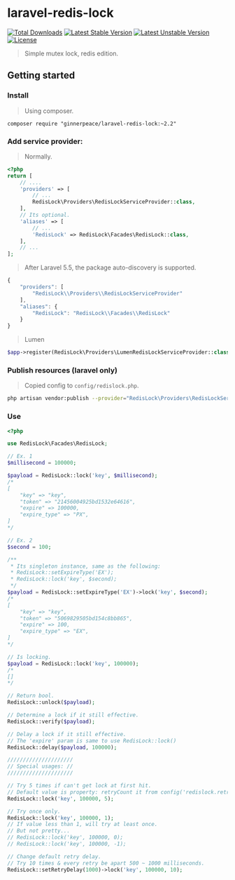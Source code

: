 # laravel-redis-lock

[![Total Downloads](https://poser.pugx.org/ginnerpeace/laravel-redis-lock/downloads.svg)](https://packagist.org/packages/ginnerpeace/laravel-redis-lock)
[![Latest Stable Version](https://poser.pugx.org/ginnerpeace/laravel-redis-lock/v/stable.svg)](https://packagist.org/packages/ginnerpeace/laravel-redis-lock)
[![Latest Unstable Version](https://poser.pugx.org/ginnerpeace/laravel-redis-lock/v/unstable.svg)](https://packagist.org/packages/ginnerpeace/laravel-redis-lock)
[![License](https://poser.pugx.org/ginnerpeace/laravel-redis-lock/license.svg)](https://packagist.org/packages/ginnerpeace/laravel-redis-lock)

> Simple mutex lock, redis edition.

## Getting started

### Install
> Using composer.

```bash"
composer require "ginnerpeace/laravel-redis-lock:~2.2"
```

### Add service provider:
> Normally.

```php
<?php
return [
    // ....
    'providers' => [
        // ...
        RedisLock\Providers\RedisLockServiceProvider::class,
    ],
    // Its optional.
    'aliases' => [
        // ...
        'RedisLock' => RedisLock\Facades\RedisLock::class,
    ],
    // ...
];
```

> After Laravel 5.5, the package auto-discovery is supported.

```javascript
{
    "providers": [
        "RedisLock\\Providers\\RedisLockServiceProvider"
    ],
    "aliases": {
        "RedisLock": "RedisLock\\Facades\\RedisLock"
    }
}
```

> Lumen

```php
$app->register(RedisLock\Providers\LumenRedisLockServiceProvider::class);
```

### Publish resources (laravel only)
> Copied config to `config/redislock.php`.

```bash
php artisan vendor:publish --provider="RedisLock\Providers\RedisLockServiceProvider"
```

### Use
```php
<?php

use RedisLock\Facades\RedisLock;

// Ex. 1
$millisecond = 100000;

$payload = RedisLock::lock('key', $millisecond);
/*
[
    "key" => "key",
    "token" => "21456004925bd1532e64616",
    "expire" => 100000,
    "expire_type" => "PX",
]
*/

// Ex. 2
$second = 100;

/**
 * Its singleton instance, same as the following:
 * RedisLock::setExpireType('EX');
 * RedisLock::lock('key', $second);
 */
$payload = RedisLock::setExpireType('EX')->lock('key', $second);
/*
[
    "key" => "key",
    "token" => "5069829505bd154c8bb865",
    "expire" => 100,
    "expire_type" => "EX",
]
*/

// Is locking.
$payload = RedisLock::lock('key', 100000);
/*
[]
*/

// Return bool.
RedisLock::unlock($payload);

// Determine a lock if it still effective.
RedisLock::verify($payload);

// Delay a lock if it still effective.
// The 'expire' param is same to use RedisLock::lock()
RedisLock::delay($payload, 100000);

/////////////////////
// Special usages: //
/////////////////////

// Try 5 times if can't get lock at first hit.
// Default value is property: retryCount it from config('redislock.retry_count')
RedisLock::lock('key', 100000, 5);

// Try once only.
RedisLock::lock('key', 100000, 1);
// If value less than 1, will try at least once.
// But not pretty...
// RedisLock::lock('key', 100000, 0);
// RedisLock::lock('key', 100000, -1);

// Change default retry delay.
// Try 10 times & every retry be apart 500 ~ 1000 milliseconds.
RedisLock::setRetryDelay(1000)->lock('key', 100000, 10);

```

